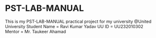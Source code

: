 # PST-LAB-MANUAL
This is my PST-LAB-MANUAL practical project for my university @United University 
Student Name = Ravi Kumar Yadav 
UU ID = UU232010302
Mentor =  Mr. Taukeer Ahamad 

